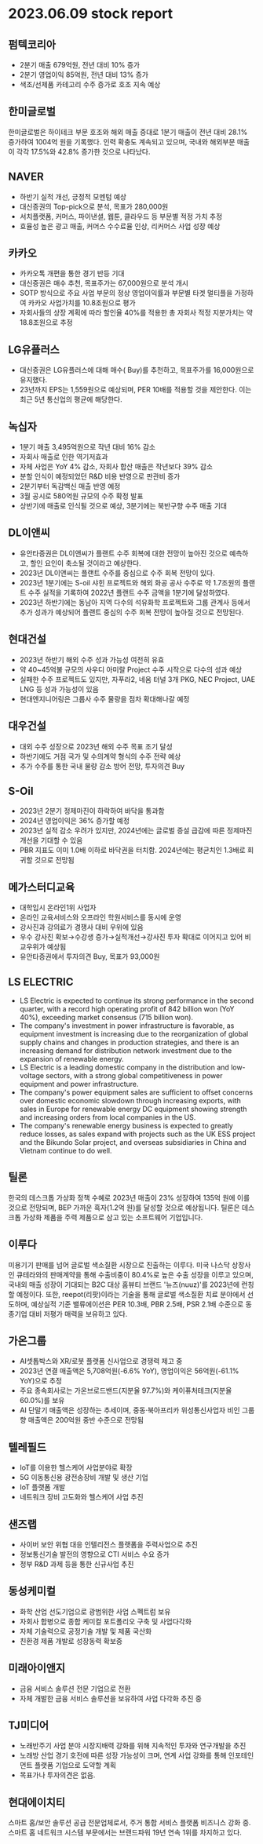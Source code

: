 # 2023.06.09 stock report
## 펌텍코리아
- 2분기 매출 679억원, 전년 대비 10% 증가
- 2분기 영업이익 85억원, 전년 대비 13% 증가
- 색조/선제품 카테고리 수주 증가로 호조 지속 예상
## 한미글로벌
한미글로벌은 하이테크 부문 호조와 해외 매출 증대로 1분기 매출이 전년 대비 28.1% 증가하여 1004억 원을 기록했다. 인력 확충도 계속되고 있으며, 국내와 해외부문 매출이 각각 17.5%와 42.8% 증가한 것으로 나타났다.
## NAVER
- 하반기 실적 개선, 긍정적 모멘텀 예상
- 대신증권의 Top-pick으로 분석, 목표가 280,000원
- 서치플랫폼, 커머스, 파이낸셜, 웹툰, 클라우드 등 부문별 적정 가치 추정
- 효율성 높은 광고 매출, 커머스 수수료율 인상, 리커머스 사업 성장 예상
## 카카오
- 카카오톡 개편을 통한 경기 반등 기대
- 대신증권은 매수 추천, 목표주가는 67,000원으로 분석 개시
- SOTP 방식으로 주요 사업 부문의 정상 영업이익률과 부문별 타겟 멀티플을 가정하여 카카오 사업가치를 10.8조원으로 평가
- 자회사들의 상장 계획에 따라 할인율 40%를 적용한 총 자회사 적정 지분가치는 약 18.8조원으로 추정
## LG유플러스
- 대신증권은 LG유플러스에 대해 매수( Buy)를 추천하고, 목표주가를 16,000원으로 유지했다.
- 23년까지 EPS는 1,559원으로 예상되며, PER 10배를 적용할 것을 제안한다. 이는 최근 5년 통신업의 평균에 해당한다.
## 녹십자
- 1분기 매출 3,495억원으로 작년 대비 16% 감소
- 자회사 매출로 인한 역기저효과
- 자체 사업은 YoY 4% 감소, 자회사 합산 매출은 작년보다 39% 감소
- 분할 인식이 예정되었던 R&D 비용 반영으로 판관비 증가
- 2분기부터 독감백신 매출 반영 예정
- 3월 공시로 580억원 규모의 수주 확정 발표
- 상반기에 매출로 인식될 것으로 예상, 3분기에는 북반구향 수주 매출 기대
## DL이앤씨
- 유안타증권은 DL이앤씨가 플랜트 수주 회복에 대한 전망이 높아진 것으로 예측하고, 할인 요인이 축소될 것이라고 예상한다.
- 2023년 DL이앤씨는 플랜트 수주를 중심으로 수주 회복 전망이 있다.
- 2023년 1분기에는 S-oil 샤힌 프로젝트와 해외 화공 공사 수주로 약 1.7조원의 플랜트 수주 실적을 기록하여 2022년 플랜트 수주 금액을 1분기에 달성하였다.
- 2023년 하반기에는 동남아 지역 다수의 석유화학 프로젝트와 그룹 관계사 등에서 추가 성과가 예상되어 플랜트 중심의 수주 회복 전망이 높아질 것으로 전망된다.
## 현대건설
- 2023년 하반기 해외 수주 성과 가능성 여전히 유효
- 약 40~45억불 규모의 사우디 아미랄 Project 수주 시작으로 다수의 성과 예상
- 실패한 수주 프로젝트도 있지만, 자푸라2, 네옴 터널 3개 PKG, NEC Project, UAE LNG 등 성과 가능성이 있음
- 현대엔지니어링은 그룹사 수주 물량을 점차 확대해나갈 예정
## 대우건설
- 대외 수주 성장으로 2023년 해외 수주 목표 조기 달성
- 하반기에도 거점 국가 및 수의계약 형식의 수주 전략 예상
- 추가 수주를 통한 국내 물량 감소 방어 전망, 투자의견 Buy
## S-Oil
- 2023년 2분기 정제마진이 하락하여 바닥을 통과함
- 2024년 영업이익은 36% 증가할 예정
- 2023년 실적 감소 우려가 있지만, 2024년에는 글로벌 증설 급감에 따른 정제마진 개선을 기대할 수 있음
- PBR 지표도 이미 1.0배 이하로 바닥권을 터치함. 2024년에는 평균치인 1.3배로 회귀할 것으로 전망됨
## 메가스터디교육
- 대학입시 온라인1위 사업자
- 온라인 교육서비스와 오프라인 학원서비스를 동시에 운영
- 강사진과 강의료가 경쟁사 대비 우위에 있음
- 우수 강사진 확보→수강생 증가→실적개선→강사진 투자 확대로 이어지고 있어 비교우위가 예상됨
- 유안타증권에서 투자의견 Buy, 목표가 93,000원
## LS ELECTRIC
- LS Electric is expected to continue its strong performance in the second quarter, with a record high operating profit of 842 billion won (YoY 40%), exceeding market consensus (715 billion won).
- The company's investment in power infrastructure is favorable, as equipment investment is increasing due to the reorganization of global supply chains and changes in production strategies, and there is an increasing demand for distribution network investment due to the expansion of renewable energy.
- LS Electric is a leading domestic company in the distribution and low-voltage sectors, with a strong global competitiveness in power equipment and power infrastructure.
- The company's power equipment sales are sufficient to offset concerns over domestic economic slowdown through increasing exports, with sales in Europe for renewable energy DC equipment showing strength and increasing orders from local companies in the US.
- The company's renewable energy business is expected to greatly reduce losses, as sales expand with projects such as the UK ESS project and the Bikundo Solar project, and overseas subsidiaries in China and Vietnam continue to do well.
## 틸론
한국의 데스크톱 가상화 정책 수혜로 2023년 매출이 23% 성장하여 135억 원에 이를 것으로 전망되며, BEP 가까운 흑자(1.2억 원)를 달성할 것으로 예상됩니다. 틸론은 데스크톱 가상화 제품을 주력 제품으로 삼고 있는 소프트웨어 기업입니다.
## 이루다
미용기기 판매를 넘어 글로벌 색소질환 시장으로 진출하는 이루다. 미국 나스닥 상장사인 큐테라와의 판매계약을 통해 수출비중이 80.4%로 높은 수출 성장을 이루고 있으며, 국내외 매출 성장이 기대되는 B2C 대상 홈뷰티 브랜드 '뉴즈(nuuz)'를 2023년에 런칭할 예정이다. 또한, reepot(리팟)이라는 기술을 통해 글로벌 색소질환 치료 분야에서 선도하며, 예상실적 기준 밸류에이션은 PER 10.3배, PBR 2.5배, PSR 2.1배 수준으로 동종기업 대비 저평가 매력을 보유하고 있다.
## 가온그룹
- AI셋톱박스와 XR/로봇 플랫폼 신사업으로 경쟁력 제고 중
- 2023년 연결 매출액은 5,708억원(-6.6% YoY), 영업이익은 56억원(-61.1% YoY)으로 추정
- 주요 종속회사로는 가온브로드밴드(지분율 97.7%)와 케이퓨처테크(지분율 60.0%)를 보유
- AI 단말기 매출액은 성장하는 추세이며, 중동·북아프리카 위성통신사업자 비인 그룹향 매출액은 200억원 중반 수준으로 전망됨
## 텔레필드
- IoT를 이용한 헬스케어 사업분야로 확장
- 5G 이동통신용 광전송장비 개발 및 생산 기업
- IoT 플랫폼 개발
- 네트워크 장비 고도화와 헬스케어 사업 추진
## 샌즈랩
- 사이버 보안 위협 대응 인텔리전스 플랫폼을 주력사업으로 추진
- 정보통신기술 발전의 영향으로 CTI 서비스 수요 증가
- 정부 R&D 과제 등을 통한 신규사업 추진
## 동성케미컬
- 화학 산업 선도기업으로 광범위한 사업 스펙트럼 보유
- 자회사 합병으로 종합 케미컬 포트폴리오 구축 및 사업다각화
- 자체 기술력으로 공정기술 개발 및 제품 국산화
- 친환경 제품 개발로 성장동력 확보중
## 미래아이앤지
- 금융 서비스 솔루션 전문 기업으로 전환
- 자체 개발한 금융 서비스 솔루션을 보유하여 사업 다각화 추진 중
## TJ미디어
- 노래반주기 사업 분야 시장지배력 강화를 위해 지속적인 투자와 연구개발을 추진
- 노래방 산업 경기 호전에 따른 성장 가능성이 크며, 연계 사업 강화를 통해 인포테인먼트 플랫폼 기업으로 도약할 계획 
- 목표가나 투자의견은 없음.
## 현대에이치티
스마트 홈/보안 솔루션 공급 전문업체로서, 주거 통합 서비스 플랫폼 비즈니스 강화 중. 스마트 홈 네트워크 시스템 부문에서는 브랜드파워 19년 연속 1위를 차지하고 있다.